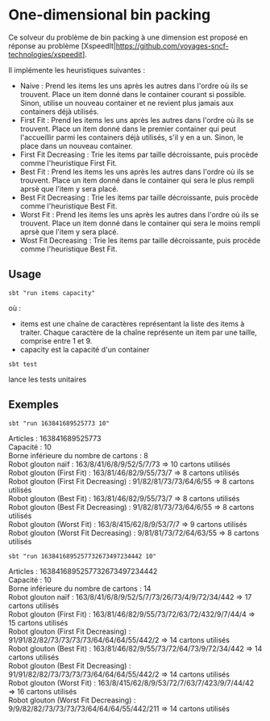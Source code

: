 # One-dimensional bin packing

Ce solveur du problème de bin packing à une dimension est proposé en réponse au problème [XspeedIt|https://github.com/voyages-sncf-technologies/xspeedit].

Il implémente les heuristiques suivantes :
* Naive : Prend les items les uns après les autres dans l'ordre où ils se trouvent. Place un item donné dans le 
container courant si possible. Sinon, utilise un nouveau container et ne revient plus jamais aux containers déjà 
utilisés.
* First Fit : Prend les items les uns après les autres dans l'ordre où ils se trouvent. Place un item donné dans
le premier container qui peut l'accueillir parmi les containers déjà utilisés, s'il y en a un. Sinon, le place 
dans un nouveau container.
* First Fit Decreasing : Trie les items par taille décroissante, puis procède comme l'heuristique First Fit.
* Best Fit : Prend les items les uns après les autres dans l'ordre où ils se trouvent. Place un item donné dans 
le container qui sera le plus rempli aprsè que l'item y sera placé.
* Best Fit Decreasing : Trie les items par taille décroissante, puis procède comme l'heuristique Best Fit.
* Worst Fit : Prend les items les uns après les autres dans l'ordre où ils se trouvent. Place un item donné dans 
le container qui sera le moins rempli aprsè que l'item y sera placé.
* Wost Fit Decreasing : Trie les items par taille décroissante, puis procède comme l'heuristique Best Fit.

## Usage
```
sbt "run items capacity"
```

où :
* items est une chaîne de caractères représentant la liste des items à traiter. Chaque caractère de la chaîne
représente un item par une taille, comprise entre 1 et 9.
* capacity est la capacité d'un container

```
sbt test
```
lance les tests unitaires

## Exemples
```
sbt "run 163841689525773 10"
```

Articles : 163841689525773\
Capacité : 10\
Borne inférieure du nombre de cartons : 8\
Robot glouton naïf : 163/8/41/6/8/9/52/5/7/73 => 10 cartons utilisés\
Robot glouton (First Fit) : 163/81/46/82/9/55/73/7 => 8 cartons utilisés\
Robot glouton (First Fit Decreasing) : 91/82/81/73/73/64/6/55 => 8 cartons utilisés\
Robot glouton (Best Fit) : 163/81/46/82/9/55/73/7 => 8 cartons utilisés\
Robot glouton (Best Fit Decreasing) : 91/82/81/73/73/64/6/55 => 8 cartons utilisés\
Robot glouton (Worst Fit) : 163/8/415/62/8/9/53/7/7 => 9 cartons utilisés\
Robot glouton (Worst Fit Decreasing) : 9/81/81/73/72/64/63/55 => 8 cartons utilisés


```
sbt "run 1638416895257732673497234442 10"
```
Articles : 1638416895257732673497234442\
Capacité : 10\
Borne inférieure du nombre de cartons : 14\
Robot glouton naïf : 163/8/41/6/8/9/52/5/7/73/26/73/4/9/72/34/442 => 17 cartons utilisés\
Robot glouton (First Fit) : 163/81/46/82/9/55/73/72/63/72/432/9/7/44/4 => 15 cartons utilisés\
Robot glouton (First Fit Decreasing) : 91/91/82/82/73/73/73/73/64/64/64/55/442/2 => 14 cartons utilisés\
Robot glouton (Best Fit) : 163/81/46/82/9/55/73/72/64/73/9/72/34/442 => 14 cartons utilisés\
Robot glouton (Best Fit Decreasing) : 91/91/82/82/73/73/73/73/64/64/64/55/442/2 => 14 cartons utilisés\
Robot glouton (Worst Fit) : 163/8/415/62/8/9/53/72/7/63/7/423/9/7/44/42 => 16 cartons utilisés\
Robot glouton (Worst Fit Decreasing) : 9/9/82/82/73/73/73/73/64/64/64/55/442/211 => 14 cartons utilisés

